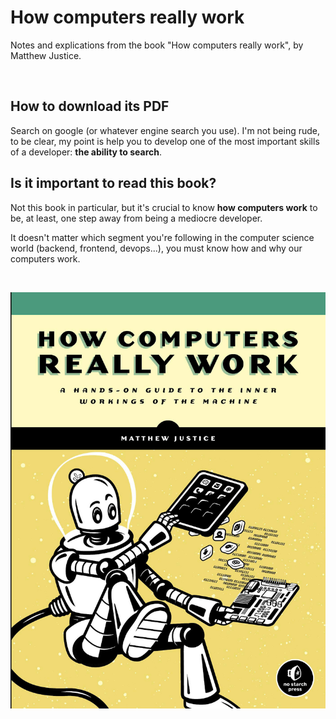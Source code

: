 # How computers really work
Notes and explications from the book "How computers really work", by Matthew Justice. 

<br>

## How to download its PDF
Search on google (or whatever engine search you use). I'm not being rude, to be clear, my point is help you to develop one of the most important skills of a developer: __the ability to search__. 

## Is it important to read this book? 
Not this book in particular, but it's crucial to know __how computers work__ to be, at least, one step away from being a mediocre developer.

It doesn't matter which segment you're following in the computer science world (backend, frontend, devops...), you must know how and why our computers work.

<br>

![bookscover](./assets/bookscover.png)
